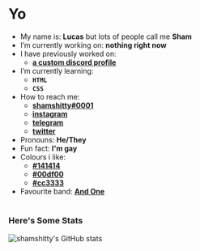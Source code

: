 # **Yo**

- My name is: **Lucas** but lots of people call me **Sham**
- I’m currently working on: **nothing right now**
- I have previously worked on:
    * [**a custom discord profile**](https://projects.shamshitty.xyz/discordprofile/)
- I’m currently learning:
    * **`HTML`**
    * **`CSS`**
- How to reach me:
    * [**shamshitty#0001**](https://discord.com/channels/@me)
    * [**instagram**](https://instagram.com/shamshitty/)
    * [**telegram**](https://t.me/shamshitty)
    * [**twitter**](https://twitter.com/shamshitty)
- Pronouns: **He/They**
- Fun fact: **I'm gay**
- Colours i like:
    * [**#141414**](https://htmlcsscolor.com/hex/141414)
    * [**#00df00**](https://htmlcsscolor.com/hex/00df00)
    * [**#cc3333**](https://htmlcsscolor.com/hex/cc3333)
- Favourite band: [**And One**](https://andone.de)

#

### **Here's Some Stats**

![shamshitty's GitHub stats](https://github-readme-stats.vercel.app/api?username=shamshitty&show_icons=true&theme=dark)
